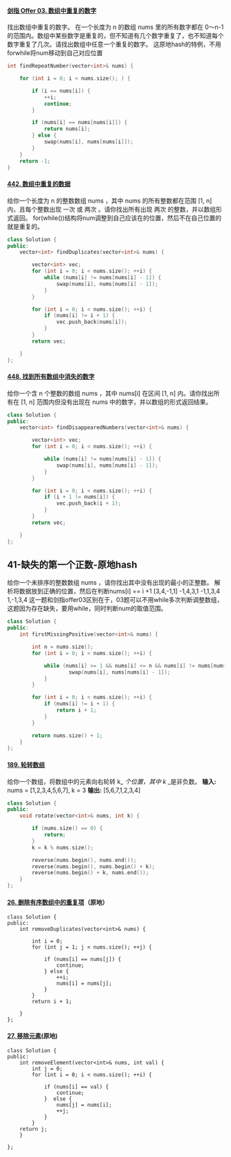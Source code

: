 #### [剑指 Offer 03. 数组中重复的数字](https://leetcode.cn/problems/shu-zu-zhong-zhong-fu-de-shu-zi-lcof/)
找出数组中重复的数字。
在一个长度为 n 的数组 nums 里的所有数字都在 0～n-1 的范围内。数组中某些数字是重复的，但不知道有几个数字重复了，也不知道每个数字重复了几次。请找出数组中任意一个重复的数字。
这原地hash的特例，不用forwhile将num移动到自己对应位置
```cpp
int findRepeatNumber(vector<int>& nums) {

    for (int i = 0; i < nums.size(); ) {

        if (i == nums[i]) {
            ++i;
            continue;
        }

        if (nums[i] == nums[nums[i]]) {
            return nums[i];
        } else {
            swap(nums[i], nums[nums[i]]);
        }
    }
    return -1;
}
```
#### [442. 数组中重复的数据](https://leetcode.cn/problems/find-all-duplicates-in-an-array/)
给你一个长度为 n 的整数数组 nums ，其中 nums 的所有整数都在范围 [1, n] 内，且每个整数出现 一次 或 两次 。请你找出所有出现 两次 的整数，并以数组形式返回。
for(while())结构将num调整到自己应该在的位置，然后不在自己位置的就是重复的。
```cpp
class Solution {
public:
    vector<int> findDuplicates(vector<int>& nums) {

        vector<int> vec;
        for (int i = 0; i < nums.size(); ++i) {
            while (nums[i] != nums[nums[i] - 1]) {
                swap(nums[i], nums[nums[i] - 1]);
            }
        }

        for (int i = 0; i < nums.size(); ++i) {
            if (nums[i] != i + 1) {
                vec.push_back(nums[i]);
            }
        }
        return vec;

    }
};
```
#### [448. 找到所有数组中消失的数字](https://leetcode.cn/problems/find-all-numbers-disappeared-in-an-array/)
给你一个含 n 个整数的数组 nums ，其中 nums[i] 在区间 [1, n] 内。请你找出所有在 [1, n] 范围内但没有出现在 nums 中的数字，并以数组的形式返回结果。
```cpp
class Solution {
public:
    vector<int> findDisappearedNumbers(vector<int>& nums) {

        vector<int> vec;
        for (int i = 0; i < nums.size(); ++i) {

            while (nums[i] != nums[nums[i] - 1]) {
                swap(nums[i], nums[nums[i] - 1]);
            }
        }

        for (int i = 0; i < nums.size(); ++i) {
            if (i + 1 != nums[i]) {
                vec.push_back(i + 1);
            }
        }
        return vec;

    }
};
```
## 41-缺失的第一个正数-原地hash
给你一个未排序的整数数组 nums ，请你找出其中没有出现的最小的正整数。
解析将数据放到正确的位置，然后在判断nums[i] ==  i  +1
[3,4,-1,1]
-1,4,3,1
-1,1,3,4
1,-1,3,4
这一题和剑指offer03区别在于，03题可以不用while多次判断调整数组，这题因为存在缺失，要用while，同时判断num的取值范围。
```cpp
class Solution {
public:
    int firstMissingPositive(vector<int>& nums) {

        int n = nums.size();
        for (int i = 0; i < nums.size(); ++i) {

            while (nums[i] >= 1 && nums[i] <= n && nums[i] != nums[nums[i] - 1]) {
                    swap(nums[i], nums[nums[i] - 1]);
            }
        }

        for (int i = 0; i < nums.size(); ++i) {
            if (nums[i] != i + 1) {
                return i + 1;
            }
        }

        return nums.size() + 1;
    }
};
```
#### [189. 轮转数组](https://leetcode.cn/problems/rotate-array/)
给你一个数组，将数组中的元素向右轮转 k_ _个位置，其中 k_ _是非负数。
**输入:** nums = [1,2,3,4,5,6,7], k = 3 **输出:** [5,6,7,1,2,3,4]
```cpp
class Solution {
public:
    void rotate(vector<int>& nums, int k) {

        if (nums.size() == 0) {
            return;
        }
        k = k % nums.size();

        reverse(nums.begin(), nums.end());
        reverse(nums.begin(), nums.begin() + k);
        reverse(nums.begin() + k, nums.end());
    }
};
```
#### [26. 删除有序数组中的重复项](https://leetcode.cn/problems/remove-duplicates-from-sorted-array/)（原地）
```
class Solution {
public:
    int removeDuplicates(vector<int>& nums) {

        int i = 0;
        for (int j = 1; j < nums.size(); ++j) {

            if (nums[i] == nums[j]) {
                continue;
            } else {
                ++i;
                nums[i] = nums[j];
            }
        }
        return i + 1;

    }
};
```
#### [27. 移除元素](https://leetcode.cn/problems/remove-element/)(原地)
```
class Solution {
public:
    int removeElement(vector<int>& nums, int val) {
        int j = 0;
        for (int i = 0; i < nums.size(); ++i) {

            if (nums[i] == val) {
                continue;
            }  else {
                nums[j] = nums[i];
                ++j;
            }
        }
    return j;
    }

};
```
